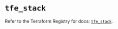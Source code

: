 # `tfe_stack`

Refer to the Terraform Registry for docs: [`tfe_stack`](https://registry.terraform.io/providers/hashicorp/tfe/0.57.1/docs/resources/stack).
